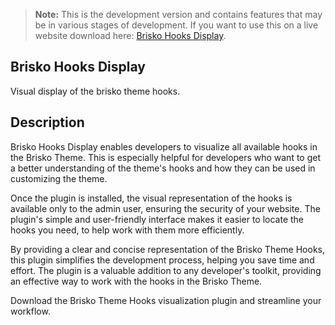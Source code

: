 > **Note:** This is the development version and contains features that may be in various stages of development. If you want to use this on a live website download here: [Brisko Hooks Display](https://wordpress.org/plugins/brisko-hooks-display/).

## Brisko Hooks Display
Visual display of the brisko theme hooks.

## Description
Brisko Hooks Display enables developers to visualize all available hooks in the Brisko Theme. This is especially helpful for developers who want to get a better understanding of the theme's hooks and how they can be used in customizing the theme.

Once the plugin is installed, the visual representation of the hooks is available only to the admin user, ensuring the security of your website. The plugin's simple and user-friendly interface makes it easier to locate the hooks you need, to help work with them more efficiently.

By providing a clear and concise representation of the Brisko Theme Hooks, this plugin simplifies the development process, helping you save time and effort. The plugin is a valuable addition to any developer's toolkit, providing an effective way to work with the hooks in the Brisko Theme.

Download the Brisko Theme Hooks visualization plugin and streamline your workflow.
